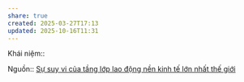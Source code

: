 ```yaml
---
share: true
created: 2025-03-27T17:13
updated: 2025-10-16T11:31
---
```

Khái niệm:: 

Nguồn:: [Sự suy vi của tầng lớp lao động nền kinh tế lớn nhất thế giới](https://vietstock.vn/2025/10/su-suy-vi-cua-tang-lop-lao-dong-nen-kinh-te-lon-nhat-the-gioi-772-1361407.htm)